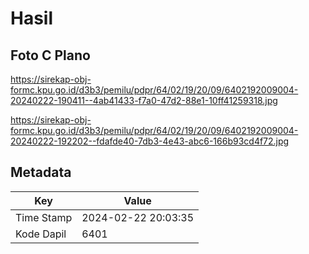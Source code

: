 # Hasil

## Foto C Plano

https://sirekap-obj-formc.kpu.go.id/d3b3/pemilu/pdpr/64/02/19/20/09/6402192009004-20240222-190411--4ab41433-f7a0-47d2-88e1-10ff41259318.jpg

https://sirekap-obj-formc.kpu.go.id/d3b3/pemilu/pdpr/64/02/19/20/09/6402192009004-20240222-192202--fdafde40-7db3-4e43-abc6-166b93cd4f72.jpg


## Metadata

| Key        | Value               |
| ---------- | ------------------- |
| Time Stamp | 2024-02-22 20:03:35 |
| Kode Dapil | 6401                |



